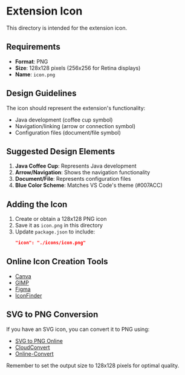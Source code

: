 # Extension Icon

This directory is intended for the extension icon.

## Requirements

- **Format**: PNG
- **Size**: 128x128 pixels (256x256 for Retina displays)
- **Name**: `icon.png`

## Design Guidelines

The icon should represent the extension's functionality:
- Java development (coffee cup symbol)
- Navigation/linking (arrow or connection symbol)
- Configuration files (document/file symbol)

## Suggested Design Elements

1. **Java Coffee Cup**: Represents Java development
2. **Arrow/Navigation**: Shows the navigation functionality
3. **Document/File**: Represents configuration files
4. **Blue Color Scheme**: Matches VS Code's theme (#007ACC)

## Adding the Icon

1. Create or obtain a 128x128 PNG icon
2. Save it as `icon.png` in this directory
3. Update `package.json` to include:
   ```json
   "icon": "./icons/icon.png"
   ```

## Online Icon Creation Tools

- [Canva](https://www.canva.com/)
- [GIMP](https://www.gimp.org/)
- [Figma](https://www.figma.com/)
- [IconFinder](https://www.iconfinder.com/)

## SVG to PNG Conversion

If you have an SVG icon, you can convert it to PNG using:
- [SVG to PNG Online](https://svgtopng.com/)
- [CloudConvert](https://cloudconvert.com/svg-to-png)
- [Online-Convert](https://image.online-convert.com/convert/svg-to-png)

Remember to set the output size to 128x128 pixels for optimal quality. 